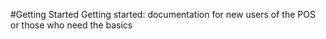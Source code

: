 #Getting Started
Getting started: documentation for new users of the POS or those who need the basics
